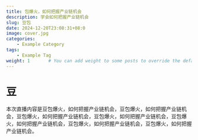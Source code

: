 ```yaml
---
title: 包爆火，如何把握产业链机会
description: 学会如何把握产业链机会
slug: 豆包
date: 2024-12-20T23:08:31+08:0
image: cover.jpg
categories:
    - Example Category
tags:
    - Example Tag
weight: 1       # You can add weight to some posts to override the default sorting (date descending)
---
```


# 豆

本次直播内容是豆包爆火，如何把握产业链机会，豆包爆火，如何把握产业链机会，豆包爆火，如何把握产业链机会，豆包爆火，如何把握产业链机会，豆包爆火，如何把握产业链机会，豆包爆火，如何把握产业链机会，豆包爆火，如何把握产业链机会。


